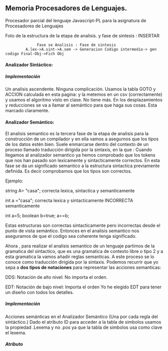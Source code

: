 ## Memoria Procesadores de Lenguajes.









Procesador parcial del lenguaje Javascript-PL para la asignatura de Procesadores de Lenguajes



Foto de la estructura de la etapa de analisis. y fase de sintesis : INSERTAR

                  Fase se Analisis : Fase de sintesis
             A.lex->A.sint->A.sem -> Generacion Codigo intermedio-> gen codigo Final-Obj->Fich Obj



#### Analizador Sintáctico:

##### Implementación
Un analisis ascendente. Ninguna complicación. Usamos la tabla GOTO y ACCION calculada en esta pagina:
y la metemos en un csv (correctamente) y usamos el algoritmo visto en clase. No tiene más.
En los desplazamientos y reducciones se va a llamar al semántico para que haga sus cosas. Esta marcado claramente.


#### Analizador Semántico:

El analisis semantico es la tercera fase de la etapa de analisis para la construcción de un compilador y en ella vamos a asegurnos que los tipos de los datos estén bien. Suele enmarcarse dentro del contexto de un proceso llamado traducción dirigida por la sintaxis, en la que :
Cuando llegamos al analizador semantico ya hemos comprobado que los tokens que nos han pasado son lexicamente y sintacticamente correctos.
En esta fase se da un significado semantico a la estructura sintactica previamente definida. Es decir comprobamos que los tipos son correctos.

Ejemplo:

string A= "casa";
correcta lexica, sintactica y semanticamente

int a ="casa"; correcta lexica y sintacticamente INCORRECTA semanticamente

int a=5; 
boolean b=true; 
a==b; 

Estas estructuras son correctas sintacticamente pero incorrectas desde el punto de vista semántico.
Entonces en el analisis semantico nos aseguramos de que el codigo sea coherente  tenga significado.


Ahora , para realizar el analisis semantico de un lenguaje partimos de la gramatica del sintactico, que es una gramatica de contexto libre o tipo 2 y a esta gramatica la vamos añadir reglas semanticas. A este proceso se lo conoce como traducción dirigida por la sintaxis. 
Podemos recurrir que yo sepa a **dos tipos de notaciones** para representar las acciones semanticas: 

DDS: Notación de alto nivel:  No importa el orden.

EDT: Notación de bajo nivel: Importa el orden
Yo he elegido EDT para tener un diseño con todos los detalles.


##### Implementación


Acciones semánticas en el Analizador Semántico (Una por cada regla del sintáctico.)
Dado el atributo ID para acceder a la tabla de simbolos usamos la propiedad .Lexema y no .pos 
ya que la tabla de simbolos usa como clave el lexema. 

##### Atributo
